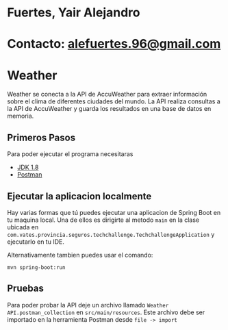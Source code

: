 # Fuertes, Yair Alejandro
# Contacto: alefuertes.96@gmail.com
# Weather

Weather se conecta a la API de AccuWeather para extraer información sobre el clima de diferentes ciudades del mundo. La API realiza consultas a la API de AccuWeather y guarda los resultados en una base de datos en memoria.

## Primeros Pasos

Para poder ejecutar el programa necesitaras

- [JDK 1.8](http://www.oracle.com/technetwork/java/javase/downloads/jdk8-downloads-2133151.html)
- [Postman](https://www.postman.com/downloads/)

## Ejecutar la aplicacion localmente

Hay varias formas que tú puedes ejecutar una aplicacion de Spring Boot en tu maquina local. Una de ellos es dirigirte al metodo `main` en la clase ubicada en `com.vates.provincia.seguros.techchallenge.TechchallengeApplication` y ejecutarlo en tu IDE. 

Alternativamente tambien puedes usar el comando:

```shell
mvn spring-boot:run
```
## Pruebas

Para poder probar la API deje un archivo llamado `Weather API.postman_collection` en `src/main/resources`. Este archivo debe ser importado en la herramienta Postman desde `file -> import`
